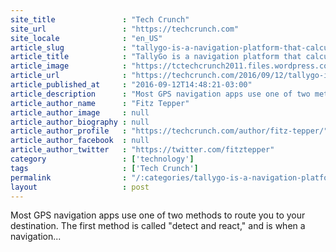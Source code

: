 ```yaml
---
site_title               : "Tech Crunch"
site_url                 : "https://techcrunch.com"
site_locale              : "en_US"
article_slug             : "tallygo-is-a-navigation-platform-that-calculates-traffic-using-a-citys-existing-network-of-road-sensors"
article_title            : "TallyGo is a navigation platform that calculates traffic using a city’s existing network of road sensors"
article_image            : "https://tctechcrunch2011.files.wordpress.com/2016/09/disrupt_sf16-3237.jpg?w=764&h=400&crop=1"
article_url              : "https://techcrunch.com/2016/09/12/tallygo-is-a-navigation-app-that-calculates-traffic-using-a-citys-existing-network-of-road-sensors/"
article_published_at     : "2016-09-12T14:48:21-03:00"
article_description      : "Most GPS navigation apps use one of two methods to route you to your destination. The first method is called 'detect and react,' and is when a navigation..."
article_author_name      : "Fitz Tepper"
article_author_image     : null
article_author_biography : null
article_author_profile   : "https://techcrunch.com/author/fitz-tepper/"
article_author_facebook  : null
article_author_twitter   : "https://twitter.com/fitztepper"
category                 : ['technology']
tags                     : ['Tech Crunch']
permalink                : "/:categories/tallygo-is-a-navigation-platform-that-calculates-traffic-using-a-citys-existing-network-of-road-sensors/"
layout                   : post
---
```


Most GPS navigation apps use one of two methods to route you to your destination. The first method is called "detect and react," and is when a navigation...
